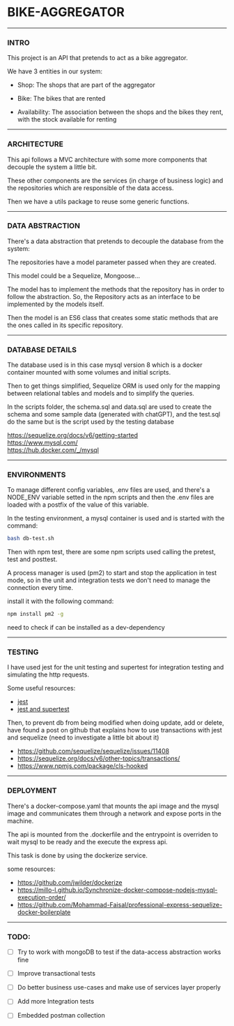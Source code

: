 # BIKE-AGGREGATOR

---

### INTRO

This project is an API that pretends to act as a bike aggregator.

We have 3 entities in our system:

- Shop: The shops that are part of the aggregator

- Bike: The bikes that are rented

- Availability: The association between the shops and the bikes they rent, with the stock available for renting

---

### ARCHITECTURE

This api follows a MVC architecture with some more components that decouple the system a little bit.

These other components are the services (in charge of business logic) and the repositories which are responsible of the data access.

Then we have a utils package to reuse some generic functions.

---

### DATA ABSTRACTION

There's a data abstraction that pretends to decouple the database from the system:

The repositories have a model parameter passed when they are created.

This model could be a Sequelize, Mongoose... 

The model has to implement the methods that the repository has in order to follow the abstraction. So, the Repository acts as an interface to be implemented by the models itself.

Then the model is an ES6 class that creates some static methods that are the ones called in its specific repository.

---

### DATABASE DETAILS

The database used is in this case mysql version 8 which is a docker container mounted with some volumes and initial scripts.

Then to get things simplified, Sequelize ORM is used only for the mapping between relational tables and models and to simplify the queries.

In the scripts folder, the schema.sql and data.sql are used to create the schema and some sample data (generated with chatGPT), and the test.sql do the same but is the script used by the testing database

https://sequelize.org/docs/v6/getting-started<br>
https://www.mysql.com/ <br>
https://hub.docker.com/_/mysql<br>

---

### ENVIRONMENTS

To manage different config variables, .env files are used, and there's a NODE_ENV variable setted in the npm scripts and then the .env files are loaded with a postfix of the value of this variable.

In the testing environment, a mysql container is used and is started with the command:

```bash
bash db-test.sh
```
Then with npm test, there are some npm scripts used calling the pretest, test and posttest.

A process manager is used (pm2) to start and stop the application in test mode, so in the unit and integration tests we don't need to manage the connection every time.

install it with the following command:

```bash
npm install pm2 -g
```
need to check if can be installed as a dev-dependency

---

### TESTING

I have used jest for the unit testing and supertest for integration testing and simulating the http requests.

Some useful resources:
- <a href="https://jestjs.io/docs/getting-started">jest</a>
- <a href="https://www.albertgao.xyz/2017/05/24/how-to-test-expressjs-with-jest-and-supertest/">jest and supertest</a>

Then, to prevent db from being modified when doing update, add or delete, have found a post on github 
that explains how to use transactions with jest and sequelize (need to investigate a little bit about it)

- https://github.com/sequelize/sequelize/issues/11408
- https://sequelize.org/docs/v6/other-topics/transactions/
- https://www.npmjs.com/package/cls-hooked
---

### DEPLOYMENT

There's a docker-compose.yaml that mounts the api image and the mysql image and communicates them
through a network and expose ports in the machine.

The api is mounted from the .dockerfile and the entrypoint is overriden to wait mysql to be ready and the execute the express api.

This task is done by using the dockerize service.

some resources:

- https://github.com/jwilder/dockerize
- https://millo-l.github.io/Synchronize-docker-compose-nodejs-mysql-execution-order/
- https://github.com/Mohammad-Faisal/professional-express-sequelize-docker-boilerplate

---
### TODO:

- [ ] Try to work with mongoDB to test if the data-access abstraction works fine

- [ ] Improve transactional tests

- [ ] Do better business use-cases and make use of services layer properly

- [ ] Add more Integration tests

- [ ] Embedded postman collection





